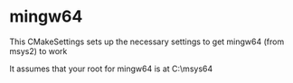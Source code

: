 # mingw64
This CMakeSettings sets up the necessary settings to get mingw64 (from msys2) to work

It assumes that your root for mingw64 is at C:\msys64




